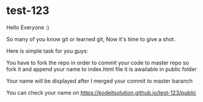 # test-123

Hello Everyone :)

So many of you know git or learned git, Now it's time to give a shot.

Here is simple task for you guys:

You have to fork the repo in order to commit your code to master repo
so fork it and append your name to index.html file it is awailable in public folder

Your name will be displayed after I merged your commit to master baranch

You can check your name on https://kodeitsolution.github.io/test-123/public
